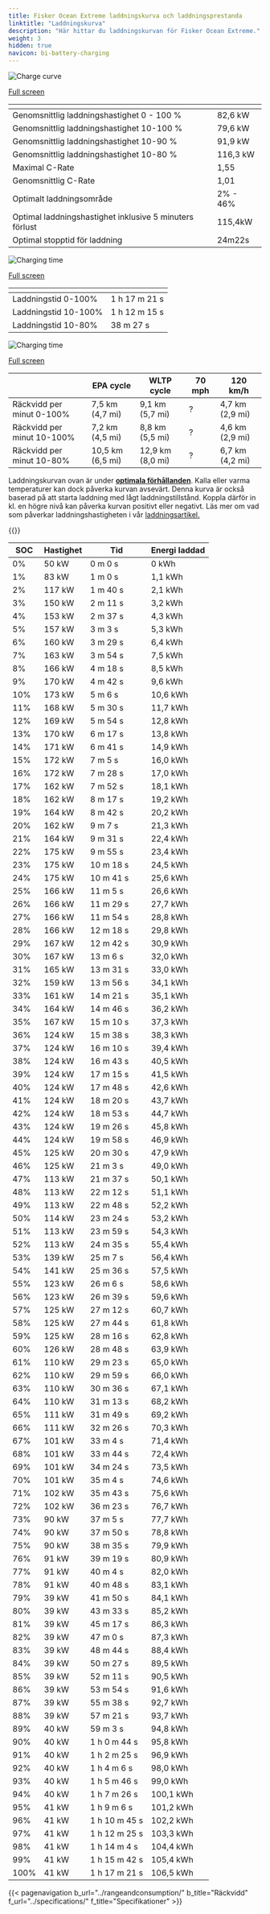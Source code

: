 ```yaml
---
title: Fisker Ocean Extreme laddningskurva och laddningsprestanda
linktitle: "Laddningskurva"
description: "Här hittar du laddningskurvan för Fisker Ocean Extreme."
weight: 3
hidden: true
navicon: bi-battery-charging
---
```

<!-- markdownlint-disable MD033 -->
<!-- markdownlint-disable MD010 -->
<img src="/images/models/fisker/ocean/ocean_extreme/chargingcurve.svg" alt="Charge curve" class="img-fluid">

[Full screen](/images/models/fisker/ocean/ocean_extreme/chargingcurve.svg)


<div class="table-responsive">
<table class="table table-striped border">
	<thead>
		<tr>
			<th>
			</th>
			<th>
			</th>
		</tr>
	</thead>
	<tbody>
		<tr>
			<td>
				Genomsnittlig laddningshastighet 0 - 100 %
			</td>
			<td>
				82,6 kW
			</td>
		</tr>
		<tr>
			<td>
				Genomsnittlig laddningshastighet 10-100 %
			</td>
			<td>
				79,6 kW
			</td>
		</tr>
		<tr>
			<td>
				Genomsnittlig laddningshastighet 10-90 %
			</td>
			<td>
				91,9 kW
			</td>
		</tr>
		<tr>
			<td>
				Genomsnittlig laddningshastighet 10-80 %
			</td>
			<td>
				116,3 kW
			</td>
		</tr>
		<tr>
			<td>
				Maximal C-Rate
			</td>
			<td>
				1,55
			</td>
		</tr>
		<tr>
			<td>
				Genomsnittlig C-Rate
			</td>
			<td>
				1,01
			</td>
		</tr>
		<tr>
			<td>
				Optimalt laddningsområde
			</td>
			<td>
				2% - 46%
			</td>
		</tr>
		<tr>
			<td>
				Optimal laddningshastighet inklusive 5 minuters förlust
			</td>
			<td>
				115,4kW
			</td>
		</tr>
		<tr>
			<td>
				Optimal stopptid för laddning
			</td>
			<td>
				24m22s
			</td>
		</tr>
	</tbody>
</table>
</div>
<img src="/images/models/fisker/ocean/ocean_extreme/chargingtime.svg" alt="Charging time" class="img-fluid">

[Full screen](/images/models/fisker/ocean/ocean_extreme/chargingtime.svg)
<div class="table-responsive">
<table class="table table-striped border">
	<thead>
		<tr>
			<th>
			</th>
			<th>
			</th>
		</tr>
	</thead>
	<tbody>
		<tr>
			<td>
				Laddningstid 0-100%
			</td>
			<td>
				1 h 17 m 21 s
			</td>
		</tr>
		<tr>
			<td>
				Laddningstid 10-100%
			</td>
			<td>
				1 h 12 m 15 s
			</td>
		</tr>
		<tr>
			<td>
				Laddningstid 10-80%
			</td>
			<td>
				 38 m 27 s
			</td>
		</tr>
	</tbody>
</table>
</div>
<img src="/images/models/fisker/ocean/ocean_extreme/chargerangespeed.svg" alt="Charging time" class="img-fluid">

[Full screen](/images/models/fisker/ocean/ocean_extreme/chargerangespeed.svg)
<div class="table-responsive">
<table class="table table-striped border">
	<thead>
		<tr>
			<th>
			</th>
			<th>
				EPA cycle
			</th>
			<th>
				WLTP cycle
			</th>
			<th>
				70 mph
			</th>
			<th>
				120 km/h
			</th>
		</tr>
	</thead>
	<tbody>
		<tr>
			<td>
				Räckvidd per minut 0-100%
			</td>
			<td>
				7,5 km (4,7 mi)
			</td>
			<td>
				9,1 km (5,7 mi)
			</td>
			<td>
				?
			</td>
			<td>
				4,7 km (2,9 mi)
			</td>
		</tr>
		<tr>
			<td>
				Räckvidd per minut 10-100%
			</td>
			<td>
				7,2 km (4,5 mi)
			</td>
			<td>
				8,8 km (5,5 mi)
			</td>
			<td>
				?
			</td>
			<td>
				4,6 km (2,9 mi)
			</td>
		</tr>
		<tr>
			<td>
				Räckvidd per minut 10-80%
			</td>
			<td>
				10,5 km (6,5 mi)
			</td>
			<td>
				12,9 km (8,0 mi)
			</td>
			<td>
				?
			</td>
			<td>
				6,7 km (4,2 mi)
			</td>
		</tr>
	</tbody>
</table>
</div>


Laddningskurvan ovan är under **[optimala förhållanden](../../../../../technology/battery/charging/#temperatur)**. Kalla eller varma temperaturer kan dock påverka kurvan avsevärt. Denna kurva är också baserad på att starta laddning med lågt laddningstillstånd. Koppla därför in kl. en högre nivå kan påverka kurvan positivt eller negativt. Läs mer om vad som påverkar laddningshastigheten i vår [laddningsartikel.](../../../../../technology/battery/charging/)


{{<evkxdisplayaddarticle />}}
<div class="table-responsive">
<table class="table table-striped border">
	<thead>
		<tr>
			<th>
				SOC
			</th>
			<th>
				Hastighet
			</th>
			<th>
				Tid
			</th>
			<th>
				Energi laddad
			</th>
		</tr>
	</thead>
	<tbody>
		<tr>
			<td>
				0%
			</td>
			<td>
				50 kW
			</td>
			<td>
				 0 m 0 s
			</td>
			<td>
				0 kWh
			</td>
		</tr>
		<tr>
			<td>
				1%
			</td>
			<td>
				83 kW
			</td>
			<td>
				 1 m 0 s
			</td>
			<td>
				1,1 kWh
			</td>
		</tr>
		<tr>
			<td>
				2%
			</td>
			<td>
				117 kW
			</td>
			<td>
				 1 m 40 s
			</td>
			<td>
				2,1 kWh
			</td>
		</tr>
		<tr>
			<td>
				3%
			</td>
			<td>
				150 kW
			</td>
			<td>
				 2 m 11 s
			</td>
			<td>
				3,2 kWh
			</td>
		</tr>
		<tr>
			<td>
				4%
			</td>
			<td>
				153 kW
			</td>
			<td>
				 2 m 37 s
			</td>
			<td>
				4,3 kWh
			</td>
		</tr>
		<tr>
			<td>
				5%
			</td>
			<td>
				157 kW
			</td>
			<td>
				 3 m 3 s
			</td>
			<td>
				5,3 kWh
			</td>
		</tr>
		<tr>
			<td>
				6%
			</td>
			<td>
				160 kW
			</td>
			<td>
				 3 m 29 s
			</td>
			<td>
				6,4 kWh
			</td>
		</tr>
		<tr>
			<td>
				7%
			</td>
			<td>
				163 kW
			</td>
			<td>
				 3 m 54 s
			</td>
			<td>
				7,5 kWh
			</td>
		</tr>
		<tr>
			<td>
				8%
			</td>
			<td>
				166 kW
			</td>
			<td>
				 4 m 18 s
			</td>
			<td>
				8,5 kWh
			</td>
		</tr>
		<tr>
			<td>
				9%
			</td>
			<td>
				170 kW
			</td>
			<td>
				 4 m 42 s
			</td>
			<td>
				9,6 kWh
			</td>
		</tr>
		<tr>
			<td>
				10%
			</td>
			<td>
				173 kW
			</td>
			<td>
				 5 m 6 s
			</td>
			<td>
				10,6 kWh
			</td>
		</tr>
		<tr>
			<td>
				11%
			</td>
			<td>
				168 kW
			</td>
			<td>
				 5 m 30 s
			</td>
			<td>
				11,7 kWh
			</td>
		</tr>
		<tr>
			<td>
				12%
			</td>
			<td>
				169 kW
			</td>
			<td>
				 5 m 54 s
			</td>
			<td>
				12,8 kWh
			</td>
		</tr>
		<tr>
			<td>
				13%
			</td>
			<td>
				170 kW
			</td>
			<td>
				 6 m 17 s
			</td>
			<td>
				13,8 kWh
			</td>
		</tr>
		<tr>
			<td>
				14%
			</td>
			<td>
				171 kW
			</td>
			<td>
				 6 m 41 s
			</td>
			<td>
				14,9 kWh
			</td>
		</tr>
		<tr>
			<td>
				15%
			</td>
			<td>
				172 kW
			</td>
			<td>
				 7 m 5 s
			</td>
			<td>
				16,0 kWh
			</td>
		</tr>
		<tr>
			<td>
				16%
			</td>
			<td>
				172 kW
			</td>
			<td>
				 7 m 28 s
			</td>
			<td>
				17,0 kWh
			</td>
		</tr>
		<tr>
			<td>
				17%
			</td>
			<td>
				162 kW
			</td>
			<td>
				 7 m 52 s
			</td>
			<td>
				18,1 kWh
			</td>
		</tr>
		<tr>
			<td>
				18%
			</td>
			<td>
				162 kW
			</td>
			<td>
				 8 m 17 s
			</td>
			<td>
				19,2 kWh
			</td>
		</tr>
		<tr>
			<td>
				19%
			</td>
			<td>
				164 kW
			</td>
			<td>
				 8 m 42 s
			</td>
			<td>
				20,2 kWh
			</td>
		</tr>
		<tr>
			<td>
				20%
			</td>
			<td>
				162 kW
			</td>
			<td>
				 9 m 7 s
			</td>
			<td>
				21,3 kWh
			</td>
		</tr>
		<tr>
			<td>
				21%
			</td>
			<td>
				164 kW
			</td>
			<td>
				 9 m 31 s
			</td>
			<td>
				22,4 kWh
			</td>
		</tr>
		<tr>
			<td>
				22%
			</td>
			<td>
				175 kW
			</td>
			<td>
				 9 m 55 s
			</td>
			<td>
				23,4 kWh
			</td>
		</tr>
		<tr>
			<td>
				23%
			</td>
			<td>
				175 kW
			</td>
			<td>
				 10 m 18 s
			</td>
			<td>
				24,5 kWh
			</td>
		</tr>
		<tr>
			<td>
				24%
			</td>
			<td>
				175 kW
			</td>
			<td>
				 10 m 41 s
			</td>
			<td>
				25,6 kWh
			</td>
		</tr>
		<tr>
			<td>
				25%
			</td>
			<td>
				166 kW
			</td>
			<td>
				 11 m 5 s
			</td>
			<td>
				26,6 kWh
			</td>
		</tr>
		<tr>
			<td>
				26%
			</td>
			<td>
				166 kW
			</td>
			<td>
				 11 m 29 s
			</td>
			<td>
				27,7 kWh
			</td>
		</tr>
		<tr>
			<td>
				27%
			</td>
			<td>
				166 kW
			</td>
			<td>
				 11 m 54 s
			</td>
			<td>
				28,8 kWh
			</td>
		</tr>
		<tr>
			<td>
				28%
			</td>
			<td>
				166 kW
			</td>
			<td>
				 12 m 18 s
			</td>
			<td>
				29,8 kWh
			</td>
		</tr>
		<tr>
			<td>
				29%
			</td>
			<td>
				167 kW
			</td>
			<td>
				 12 m 42 s
			</td>
			<td>
				30,9 kWh
			</td>
		</tr>
		<tr>
			<td>
				30%
			</td>
			<td>
				167 kW
			</td>
			<td>
				 13 m 6 s
			</td>
			<td>
				32,0 kWh
			</td>
		</tr>
		<tr>
			<td>
				31%
			</td>
			<td>
				165 kW
			</td>
			<td>
				 13 m 31 s
			</td>
			<td>
				33,0 kWh
			</td>
		</tr>
		<tr>
			<td>
				32%
			</td>
			<td>
				159 kW
			</td>
			<td>
				 13 m 56 s
			</td>
			<td>
				34,1 kWh
			</td>
		</tr>
		<tr>
			<td>
				33%
			</td>
			<td>
				161 kW
			</td>
			<td>
				 14 m 21 s
			</td>
			<td>
				35,1 kWh
			</td>
		</tr>
		<tr>
			<td>
				34%
			</td>
			<td>
				164 kW
			</td>
			<td>
				 14 m 46 s
			</td>
			<td>
				36,2 kWh
			</td>
		</tr>
		<tr>
			<td>
				35%
			</td>
			<td>
				167 kW
			</td>
			<td>
				 15 m 10 s
			</td>
			<td>
				37,3 kWh
			</td>
		</tr>
		<tr>
			<td>
				36%
			</td>
			<td>
				124 kW
			</td>
			<td>
				 15 m 38 s
			</td>
			<td>
				38,3 kWh
			</td>
		</tr>
		<tr>
			<td>
				37%
			</td>
			<td>
				124 kW
			</td>
			<td>
				 16 m 10 s
			</td>
			<td>
				39,4 kWh
			</td>
		</tr>
		<tr>
			<td>
				38%
			</td>
			<td>
				124 kW
			</td>
			<td>
				 16 m 43 s
			</td>
			<td>
				40,5 kWh
			</td>
		</tr>
		<tr>
			<td>
				39%
			</td>
			<td>
				124 kW
			</td>
			<td>
				 17 m 15 s
			</td>
			<td>
				41,5 kWh
			</td>
		</tr>
		<tr>
			<td>
				40%
			</td>
			<td>
				124 kW
			</td>
			<td>
				 17 m 48 s
			</td>
			<td>
				42,6 kWh
			</td>
		</tr>
		<tr>
			<td>
				41%
			</td>
			<td>
				124 kW
			</td>
			<td>
				 18 m 20 s
			</td>
			<td>
				43,7 kWh
			</td>
		</tr>
		<tr>
			<td>
				42%
			</td>
			<td>
				124 kW
			</td>
			<td>
				 18 m 53 s
			</td>
			<td>
				44,7 kWh
			</td>
		</tr>
		<tr>
			<td>
				43%
			</td>
			<td>
				124 kW
			</td>
			<td>
				 19 m 26 s
			</td>
			<td>
				45,8 kWh
			</td>
		</tr>
		<tr>
			<td>
				44%
			</td>
			<td>
				124 kW
			</td>
			<td>
				 19 m 58 s
			</td>
			<td>
				46,9 kWh
			</td>
		</tr>
		<tr>
			<td>
				45%
			</td>
			<td>
				125 kW
			</td>
			<td>
				 20 m 30 s
			</td>
			<td>
				47,9 kWh
			</td>
		</tr>
		<tr>
			<td>
				46%
			</td>
			<td>
				125 kW
			</td>
			<td>
				 21 m 3 s
			</td>
			<td>
				49,0 kWh
			</td>
		</tr>
		<tr>
			<td>
				47%
			</td>
			<td>
				113 kW
			</td>
			<td>
				 21 m 37 s
			</td>
			<td>
				50,1 kWh
			</td>
		</tr>
		<tr>
			<td>
				48%
			</td>
			<td>
				113 kW
			</td>
			<td>
				 22 m 12 s
			</td>
			<td>
				51,1 kWh
			</td>
		</tr>
		<tr>
			<td>
				49%
			</td>
			<td>
				113 kW
			</td>
			<td>
				 22 m 48 s
			</td>
			<td>
				52,2 kWh
			</td>
		</tr>
		<tr>
			<td>
				50%
			</td>
			<td>
				114 kW
			</td>
			<td>
				 23 m 24 s
			</td>
			<td>
				53,2 kWh
			</td>
		</tr>
		<tr>
			<td>
				51%
			</td>
			<td>
				113 kW
			</td>
			<td>
				 23 m 59 s
			</td>
			<td>
				54,3 kWh
			</td>
		</tr>
		<tr>
			<td>
				52%
			</td>
			<td>
				113 kW
			</td>
			<td>
				 24 m 35 s
			</td>
			<td>
				55,4 kWh
			</td>
		</tr>
		<tr>
			<td>
				53%
			</td>
			<td>
				139 kW
			</td>
			<td>
				 25 m 7 s
			</td>
			<td>
				56,4 kWh
			</td>
		</tr>
		<tr>
			<td>
				54%
			</td>
			<td>
				141 kW
			</td>
			<td>
				 25 m 36 s
			</td>
			<td>
				57,5 kWh
			</td>
		</tr>
		<tr>
			<td>
				55%
			</td>
			<td>
				123 kW
			</td>
			<td>
				 26 m 6 s
			</td>
			<td>
				58,6 kWh
			</td>
		</tr>
		<tr>
			<td>
				56%
			</td>
			<td>
				123 kW
			</td>
			<td>
				 26 m 39 s
			</td>
			<td>
				59,6 kWh
			</td>
		</tr>
		<tr>
			<td>
				57%
			</td>
			<td>
				125 kW
			</td>
			<td>
				 27 m 12 s
			</td>
			<td>
				60,7 kWh
			</td>
		</tr>
		<tr>
			<td>
				58%
			</td>
			<td>
				125 kW
			</td>
			<td>
				 27 m 44 s
			</td>
			<td>
				61,8 kWh
			</td>
		</tr>
		<tr>
			<td>
				59%
			</td>
			<td>
				125 kW
			</td>
			<td>
				 28 m 16 s
			</td>
			<td>
				62,8 kWh
			</td>
		</tr>
		<tr>
			<td>
				60%
			</td>
			<td>
				126 kW
			</td>
			<td>
				 28 m 48 s
			</td>
			<td>
				63,9 kWh
			</td>
		</tr>
		<tr>
			<td>
				61%
			</td>
			<td>
				110 kW
			</td>
			<td>
				 29 m 23 s
			</td>
			<td>
				65,0 kWh
			</td>
		</tr>
		<tr>
			<td>
				62%
			</td>
			<td>
				110 kW
			</td>
			<td>
				 29 m 59 s
			</td>
			<td>
				66,0 kWh
			</td>
		</tr>
		<tr>
			<td>
				63%
			</td>
			<td>
				110 kW
			</td>
			<td>
				 30 m 36 s
			</td>
			<td>
				67,1 kWh
			</td>
		</tr>
		<tr>
			<td>
				64%
			</td>
			<td>
				110 kW
			</td>
			<td>
				 31 m 13 s
			</td>
			<td>
				68,2 kWh
			</td>
		</tr>
		<tr>
			<td>
				65%
			</td>
			<td>
				111 kW
			</td>
			<td>
				 31 m 49 s
			</td>
			<td>
				69,2 kWh
			</td>
		</tr>
		<tr>
			<td>
				66%
			</td>
			<td>
				111 kW
			</td>
			<td>
				 32 m 26 s
			</td>
			<td>
				70,3 kWh
			</td>
		</tr>
		<tr>
			<td>
				67%
			</td>
			<td>
				101 kW
			</td>
			<td>
				 33 m 4 s
			</td>
			<td>
				71,4 kWh
			</td>
		</tr>
		<tr>
			<td>
				68%
			</td>
			<td>
				101 kW
			</td>
			<td>
				 33 m 44 s
			</td>
			<td>
				72,4 kWh
			</td>
		</tr>
		<tr>
			<td>
				69%
			</td>
			<td>
				101 kW
			</td>
			<td>
				 34 m 24 s
			</td>
			<td>
				73,5 kWh
			</td>
		</tr>
		<tr>
			<td>
				70%
			</td>
			<td>
				101 kW
			</td>
			<td>
				 35 m 4 s
			</td>
			<td>
				74,6 kWh
			</td>
		</tr>
		<tr>
			<td>
				71%
			</td>
			<td>
				102 kW
			</td>
			<td>
				 35 m 43 s
			</td>
			<td>
				75,6 kWh
			</td>
		</tr>
		<tr>
			<td>
				72%
			</td>
			<td>
				102 kW
			</td>
			<td>
				 36 m 23 s
			</td>
			<td>
				76,7 kWh
			</td>
		</tr>
		<tr>
			<td>
				73%
			</td>
			<td>
				90 kW
			</td>
			<td>
				 37 m 5 s
			</td>
			<td>
				77,7 kWh
			</td>
		</tr>
		<tr>
			<td>
				74%
			</td>
			<td>
				90 kW
			</td>
			<td>
				 37 m 50 s
			</td>
			<td>
				78,8 kWh
			</td>
		</tr>
		<tr>
			<td>
				75%
			</td>
			<td>
				90 kW
			</td>
			<td>
				 38 m 35 s
			</td>
			<td>
				79,9 kWh
			</td>
		</tr>
		<tr>
			<td>
				76%
			</td>
			<td>
				91 kW
			</td>
			<td>
				 39 m 19 s
			</td>
			<td>
				80,9 kWh
			</td>
		</tr>
		<tr>
			<td>
				77%
			</td>
			<td>
				91 kW
			</td>
			<td>
				 40 m 4 s
			</td>
			<td>
				82,0 kWh
			</td>
		</tr>
		<tr>
			<td>
				78%
			</td>
			<td>
				91 kW
			</td>
			<td>
				 40 m 48 s
			</td>
			<td>
				83,1 kWh
			</td>
		</tr>
		<tr>
			<td>
				79%
			</td>
			<td>
				39 kW
			</td>
			<td>
				 41 m 50 s
			</td>
			<td>
				84,1 kWh
			</td>
		</tr>
		<tr>
			<td>
				80%
			</td>
			<td>
				39 kW
			</td>
			<td>
				 43 m 33 s
			</td>
			<td>
				85,2 kWh
			</td>
		</tr>
		<tr>
			<td>
				81%
			</td>
			<td>
				39 kW
			</td>
			<td>
				 45 m 17 s
			</td>
			<td>
				86,3 kWh
			</td>
		</tr>
		<tr>
			<td>
				82%
			</td>
			<td>
				39 kW
			</td>
			<td>
				 47 m 0 s
			</td>
			<td>
				87,3 kWh
			</td>
		</tr>
		<tr>
			<td>
				83%
			</td>
			<td>
				39 kW
			</td>
			<td>
				 48 m 44 s
			</td>
			<td>
				88,4 kWh
			</td>
		</tr>
		<tr>
			<td>
				84%
			</td>
			<td>
				39 kW
			</td>
			<td>
				 50 m 27 s
			</td>
			<td>
				89,5 kWh
			</td>
		</tr>
		<tr>
			<td>
				85%
			</td>
			<td>
				39 kW
			</td>
			<td>
				 52 m 11 s
			</td>
			<td>
				90,5 kWh
			</td>
		</tr>
		<tr>
			<td>
				86%
			</td>
			<td>
				39 kW
			</td>
			<td>
				 53 m 54 s
			</td>
			<td>
				91,6 kWh
			</td>
		</tr>
		<tr>
			<td>
				87%
			</td>
			<td>
				39 kW
			</td>
			<td>
				 55 m 38 s
			</td>
			<td>
				92,7 kWh
			</td>
		</tr>
		<tr>
			<td>
				88%
			</td>
			<td>
				39 kW
			</td>
			<td>
				 57 m 21 s
			</td>
			<td>
				93,7 kWh
			</td>
		</tr>
		<tr>
			<td>
				89%
			</td>
			<td>
				40 kW
			</td>
			<td>
				 59 m 3 s
			</td>
			<td>
				94,8 kWh
			</td>
		</tr>
		<tr>
			<td>
				90%
			</td>
			<td>
				40 kW
			</td>
			<td>
				1 h 0 m 44 s
			</td>
			<td>
				95,8 kWh
			</td>
		</tr>
		<tr>
			<td>
				91%
			</td>
			<td>
				40 kW
			</td>
			<td>
				1 h 2 m 25 s
			</td>
			<td>
				96,9 kWh
			</td>
		</tr>
		<tr>
			<td>
				92%
			</td>
			<td>
				40 kW
			</td>
			<td>
				1 h 4 m 6 s
			</td>
			<td>
				98,0 kWh
			</td>
		</tr>
		<tr>
			<td>
				93%
			</td>
			<td>
				40 kW
			</td>
			<td>
				1 h 5 m 46 s
			</td>
			<td>
				99,0 kWh
			</td>
		</tr>
		<tr>
			<td>
				94%
			</td>
			<td>
				40 kW
			</td>
			<td>
				1 h 7 m 26 s
			</td>
			<td>
				100,1 kWh
			</td>
		</tr>
		<tr>
			<td>
				95%
			</td>
			<td>
				41 kW
			</td>
			<td>
				1 h 9 m 6 s
			</td>
			<td>
				101,2 kWh
			</td>
		</tr>
		<tr>
			<td>
				96%
			</td>
			<td>
				41 kW
			</td>
			<td>
				1 h 10 m 45 s
			</td>
			<td>
				102,2 kWh
			</td>
		</tr>
		<tr>
			<td>
				97%
			</td>
			<td>
				41 kW
			</td>
			<td>
				1 h 12 m 25 s
			</td>
			<td>
				103,3 kWh
			</td>
		</tr>
		<tr>
			<td>
				98%
			</td>
			<td>
				41 kW
			</td>
			<td>
				1 h 14 m 4 s
			</td>
			<td>
				104,4 kWh
			</td>
		</tr>
		<tr>
			<td>
				99%
			</td>
			<td>
				41 kW
			</td>
			<td>
				1 h 15 m 42 s
			</td>
			<td>
				105,4 kWh
			</td>
		</tr>
		<tr>
			<td>
				100%
			</td>
			<td>
				41 kW
			</td>
			<td>
				1 h 17 m 21 s
			</td>
			<td>
				106,5 kWh
			</td>
		</tr>
	</tbody>
</table>
</div>


{{< pagenavigation b_url="../rangeandconsumption/" b_title="Räckvidd" f_url="../specifications/" f_title="Specifikationer" >}}
